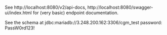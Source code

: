 See
http://localhost:8080/v2/api-docs, http://localhost:8080/swagger-ui/index.html
for (very basic) endpoint documentation.

See the schema at
jdbc:mariadb://3.248.200.162:3306/cgm_test
password: PassW0rd123!
